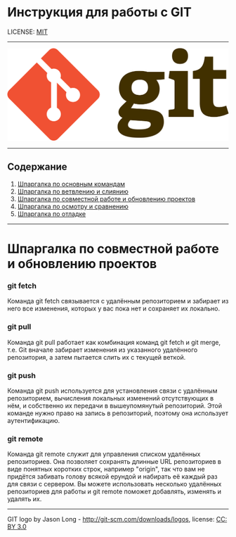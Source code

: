 # Инструкция для работы с GIT

LICENSE: [MIT](./license.md)

---

<img src="./assets/git-logo.png" alt="">

---

## Содержание

1. [Шпаргалка по основным командам](./basicСommands.md)
2. [Шпаргалка по ветвлению и слиянию](./branchCommands.md)
3. [Шпаргалка по совместной работе и обновлению проектов](./changeCommands.md)
4. [Шпаргалка по осмотру и сравнению](./featchCommands.md)
5. [Шпаргалка по отладке](./debugCommands.md)

---

# Шпаргалка по совместной работе и обновлению проектов

### git fetch

Команда git fetch связывается с удалённым репозиторием и забирает из него все изменения, которых у вас пока нет и сохраняет их локально.

### git pull

Команда git pull работает как комбинация команд git fetch и git merge, т.е. Git вначале забирает изменения из указанного удалённого репозитория, а затем пытается слить их с текущей веткой.

### git push

Команда git push используется для установления связи с удалённым репозиторием, вычисления локальных изменений отсутствующих в нём, и собственно их передачи в вышеупомянутый репозиторий. Этой команде нужно право на запись в репозиторий, поэтому она использует аутентификацию.

### git remote

Команда git remote служит для управления списком удалённых репозиториев. Она позволяет сохранять длинные URL репозиториев в виде понятных коротких строк, например "origin", так что вам не придётся забивать голову всякой ерундой и набирать её каждый раз для связи с сервером. Вы можете использовать несколько удалённых репозиториев для работы и git remote поможет добавлять, изменять и удалять их.




---

GIT logo by Jason Long - http://git-scm.com/downloads/logos,
license: [CC: BY 3.0](https://creativecommons.org/licenses/by/3.0/)


